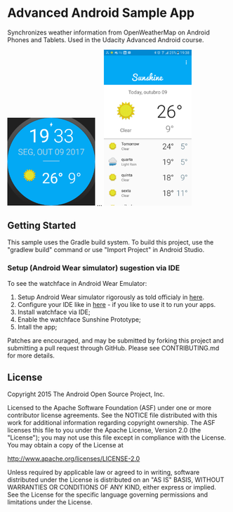 # Advanced Android Sample App

Synchronizes weather information from OpenWeatherMap on Android Phones and Tablets. Used in the Udacity Advanced Android course.

<img src="/photos/Screenshot_1507588408.png" width="200"> ... <img src="/photos/device-2017-10-09-193939.png" width="200">

## Getting Started

This sample uses the Gradle build system.  To build this project, use the
"gradlew build" command or use "Import Project" in Android Studio.

### Setup (Android Wear simulator) sugestion via IDE
To see the watchface in Android Wear Emulator:
1. Setup Android Wear simulator rigorously as told officialy in [here](https://developer.android.com/training/wearables/apps/creating.html#SetupEmulator).
2. Configure your IDE like in [here](https://stackoverflow.com/questions/27970210/default-activity-not-found-for-a-wearable-app-created-with-android-studio-temp) - if you like to use it to run your apps.
3. Install watchface via IDE;
4. Enable the watchface Sunshine Prototype;
5. Intall the app;


Patches are encouraged, and may be submitted by forking this project and
submitting a pull request through GitHub. Please see CONTRIBUTING.md for more details.

## License

Copyright 2015 The Android Open Source Project, Inc.

Licensed to the Apache Software Foundation (ASF) under one or more contributor
license agreements.  See the NOTICE file distributed with this work for
additional information regarding copyright ownership.  The ASF licenses this
file to you under the Apache License, Version 2.0 (the "License"); you may not
use this file except in compliance with the License.  You may obtain a copy of
the License at

http://www.apache.org/licenses/LICENSE-2.0

Unless required by applicable law or agreed to in writing, software
distributed under the License is distributed on an "AS IS" BASIS, WITHOUT
WARRANTIES OR CONDITIONS OF ANY KIND, either express or implied.  See the
License for the specific language governing permissions and limitations under
the License.

